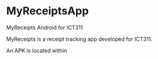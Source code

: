 # MyReceiptsApp
MyReceipts Android for ICT311

MyReceipts is a receipt tracking app developed for ICT311.

An APK is located within 
